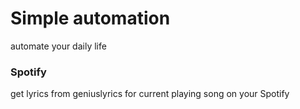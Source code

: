 # Simple automation
automate your daily life
### Spotify
get lyrics from geniuslyrics for current playing song on your Spotify
